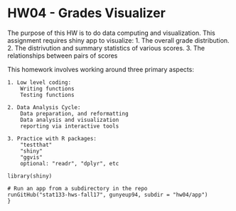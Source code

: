 # HW04 - Grades Visualizer

The purpose of this HW is to do data computing and visualization.
This assignment requires shiny app to visualize:
	1. The overall grade distribution.
	2. The distrivution and summary statistics of various scores.
	3. The relationships between pairs of scores

This homework involves working around three primary aspects:

	1. Low level coding:
		Writing functions
		Testing functions
	
	2. Data Analysis Cycle:
		Data preparation, and reformatting
		Data analysis and visualization
		reporting via interactive tools

	3. Practice with R packages:
		"testthat"
		"shiny"
		"ggvis"
		optional: "readr", "dplyr", etc

```{R
library(shiny)

# Run an app from a subdirectory in the repo
runGitHub("stat133-hws-fall17", gunyeup94, subdir = "hw04/app")
}
```